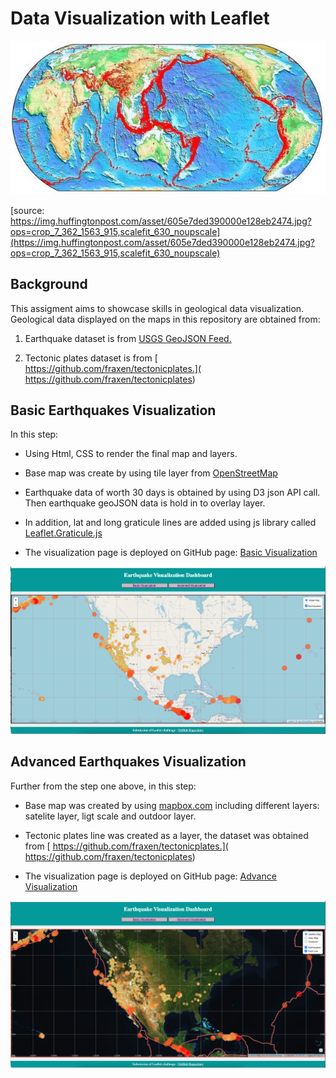 # Data Visualization with Leaflet

![jinshin](images/jishintai.jpeg)

[source: https://img.huffingtonpost.com/asset/605e7ded390000e128eb2474.jpg?ops=crop_7_362_1563_915,scalefit_630_noupscale](https://img.huffingtonpost.com/asset/605e7ded390000e128eb2474.jpg?ops=crop_7_362_1563_915,scalefit_630_noupscale)

## Background

This assigment aims to showcase skills in geological data visualization. Geological data displayed on the maps in this repository are obtained from: 

1. Earthquake dataset is from [USGS GeoJSON Feed.](https://earthquake.usgs.gov/earthquakes/feed/v1.0/geojson.php)

2. Tectonic plates dataset is from [ https://github.com/fraxen/tectonicplates.]( https://github.com/fraxen/tectonicplates)

## Basic Earthquakes Visualization

In this step: 

* Using Html, CSS to render the final map and layers.
* Base map was create by using tile layer from [OpenStreetMap](https://www.openstreetmap.org/#map=5/38.007/-95.844)
* Earthquake data of worth 30 days is obtained by using D3 json API call. Then earthquake geoJSON data is hold in to overlay layer.
* In addition, lat and long graticule lines are added using js library called [Leaflet.Graticule.js](https://github.com/Leaflet/Leaflet.Graticule)

* The visualization page is deployed on GitHub page: [Basic Visualization](https://kesavanh.github.io/leaflet-challenge/Step-1/index1.html)

![v1](images/basic.png)

## Advanced Earthquakes Visualization 

Further from the step one above, in this step:

* Base map was created by using [mapbox.com](https://docs.mapbox.com/api/maps/) including different layers: satelite layer, ligt scale and outdoor layer.
* Tectonic plates line was created as a layer, the dataset was obtained from [ https://github.com/fraxen/tectonicplates.]( https://github.com/fraxen/tectonicplates)

* The visualization page is deployed on GitHub page: [Advance Visualization](https://kesavanh.github.io/leaflet-challenge/Step-2/index2.html)

![v2](images/advanced.png)